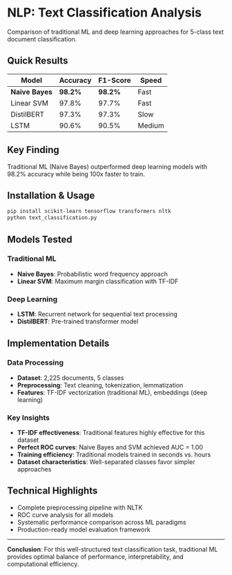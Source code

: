 # NLP: Text Classification Analysis

Comparison of traditional ML and deep learning approaches for 5-class text document classification.

## Quick Results

| Model | Accuracy | F1-Score | Speed |
|-------|----------|----------|-------|
| **Naive Bayes** | **98.2%** | **98.2%** | Fast |
| Linear SVM | 97.8% | 97.7% | Fast |
| DistilBERT | 97.3% | 97.3% | Slow |
| LSTM | 90.6% | 90.5% | Medium |

## Key Finding
Traditional ML (Naive Bayes) outperformed deep learning models with 98.2% accuracy while being 100x faster to train.

## Installation & Usage

```bash
pip install scikit-learn tensorflow transformers nltk
python text_classification.py
```

## Models Tested

### Traditional ML
- **Naive Bayes**: Probabilistic word frequency approach
- **Linear SVM**: Maximum margin classification with TF-IDF

### Deep Learning  
- **LSTM**: Recurrent network for sequential text processing
- **DistilBERT**: Pre-trained transformer model

## Implementation Details

### Data Processing
- **Dataset**: 2,225 documents, 5 classes
- **Preprocessing**: Text cleaning, tokenization, lemmatization
- **Features**: TF-IDF vectorization (traditional ML), embeddings (deep learning)

### Key Insights
- **TF-IDF effectiveness**: Traditional features highly effective for this dataset
- **Perfect ROC curves**: Naive Bayes and SVM achieved AUC = 1.00
- **Training efficiency**: Traditional models trained in seconds vs. hours
- **Dataset characteristics**: Well-separated classes favor simpler approaches

## Technical Highlights
- Complete preprocessing pipeline with NLTK
- ROC curve analysis for all models
- Systematic performance comparison across ML paradigms
- Production-ready model evaluation framework


---

**Conclusion**: For this well-structured text classification task, traditional ML provides optimal balance of performance, interpretability, and computational efficiency.
